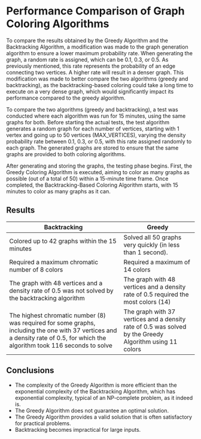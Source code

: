 # Performance Comparison of Graph Coloring Algorithms

To compare the results obtained by the Greedy Algorithm and the Backtracking Algorithm, a modification was made to the graph generation algorithm to ensure a lower maximum probability rate. When generating the graph, a random rate is assigned, which can be 0.1, 0.3, or 0.5. As previously mentioned, this rate represents the probability of an edge connecting two vertices. A higher rate will result in a denser graph. This modification was made to better compare the two algorithms (greedy and backtracking), as the backtracking-based coloring could take a long time to execute on a very dense graph, which would significantly impact its performance compared to the greedy algorithm.

To compare the two algorithms (greedy and backtracking), a test was conducted where each algorithm was run for 15 minutes, using the same graphs for both. Before starting the actual tests, the test algorithm generates a random graph for each number of vertices, starting with 1 vertex and going up to 50 vertices (MAX_VERTICES), varying the density probability rate between 0.1, 0.3, or 0.5, with this rate assigned randomly to each graph. The generated graphs are stored to ensure that the same graphs are provided to both coloring algorithms.

After generating and storing the graphs, the testing phase begins. First, the Greedy Coloring Algorithm is executed, aiming to color as many graphs as possible (out of a total of 50) within a 15-minute time frame. Once completed, the Backtracking-Based Coloring Algorithm starts, with 15 minutes to color as many graphs as it can.

## Results
| Backtracking | Greedy |
| --- | --- |
| Colored up to 42 graphs within the 15 minutes | Solved all 50 graphs very quickly (in less than 1 second). |
| Required a maximum chromatic number of 8 colors | Required a maximum of 14 colors |
| The graph with 48 vertices and a density rate of 0.5 was not solved by the backtracking algorithm | The graph with 48 vertices and a density rate of 0.5 required the most colors (14) |
| The highest chromatic number (8) was required for some graphs, including the one with 37 vertices and a density rate of 0.5, for which the algorithm took 116 seconds to solve | The graph with 37 vertices and a density rate of 0.5 was solved by the Greedy Algorithm using 11 colors |

## Conclusions
* The complexity of the Greedy Algorithm is more efficient than the exponential complexity of the Backtracking Algorithm, which has exponential complexity, typical of an NP-complete problem, as it indeed is.
* The Greedy Algorithm does not guarantee an optimal solution.
* The Greedy Algorithm provides a valid solution that is often satisfactory for practical problems.
* Backtracking becomes impractical for large inputs.

